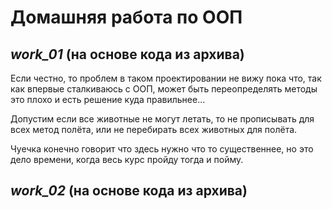#
# __Домашняя работа по ООП__

## ___work_01___ (на основе кода из архива)

Если честно, то проблем в таком проектировании не вижу пока что, так как впервые сталкиваюсь с ООП, может быть переопределять методы это плохо и есть решение куда правильнее...

Допустим если все животные не могут летать, то не прописывать для всех метод полёта, или не перебирать всех животных для полёта.

Чуечка конечно говорит что здесь нужно что то существеннее, но это дело времени, когда весь курс пройду тогда и пойму.


## ___work_02___ (на основе кода из архива)
